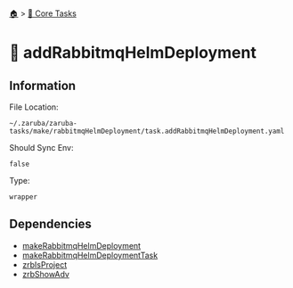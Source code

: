 <!--startTocHeader-->
[🏠](../README.md) > [🥝 Core Tasks](README.md)
# 🚢 addRabbitmqHelmDeployment
<!--endTocHeader-->

## Information

File Location:

    ~/.zaruba/zaruba-tasks/make/rabbitmqHelmDeployment/task.addRabbitmqHelmDeployment.yaml

Should Sync Env:

    false

Type:

    wrapper


## Dependencies

* [makeRabbitmqHelmDeployment](make-rabbitmq-helm-deployment.md)
* [makeRabbitmqHelmDeploymentTask](make-rabbitmq-helm-deployment-task.md)
* [zrbIsProject](zrb-is-project.md)
* [zrbShowAdv](zrb-show-adv.md)
<!--startTocSubtopic-->

<!--endTocSubtopic-->